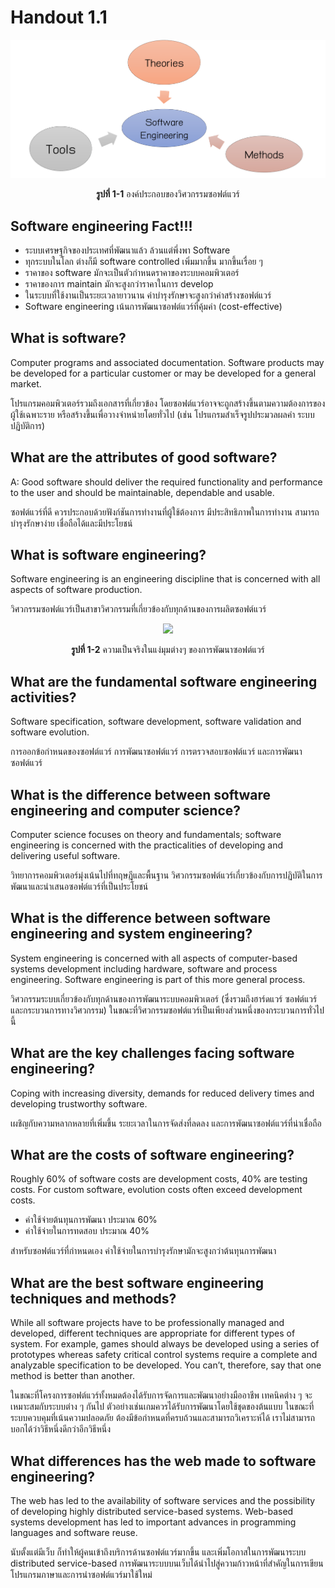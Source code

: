 # Handout 1.1

<p align="center"> <img src="./images/Picture-01.png"></p>
<p align="center"> <b>รูปที่ 1-1</b> องค์ประกอบของวิศวกรรมซอฟต์แวร์  </p>

## Software engineering   Fact!!!
* ระบบเศรษฐกิจของประเทศที่พัฒนาแล้ว ล้วนแต่พึ่งพา Software
* ทุกระบบในโลก ต่างก็มี software controlled เพิ่มมากขึ้น มากขึ้นเรื่อย ๆ
* ราคาของ software มักจะเป็นตัวกำหนดราคาของระบบคอมพิวเตอร์
* ราคาของการ maintain มักจะสูงกว่าราคาในการ develop
* ในระบบที่ใช้งานเป็นระยะเวลายาวนาน ค่าบำรุงรักษาจะสูงกว่าค่าสร้างซอฟต์แวร์
* Software engineering เน้นการพัฒนาซอฟต์แวร์ที่คุ้มค่า (cost-effective)  


## What is software?

Computer programs and associated documentation. Software products may be developed for a particular customer or may be developed for a general market.

โปรแกรมคอมพิวเตอร์รวมถึงเอกสารที่เกี่ยวข้อง โดยซอฟต์แวร์อาจจะถูกสร้างขึ้นตามความต้องการของผู้ใช้เฉพาะราย  หรือสร้างขึ้นเพื่อวางจำหน่ายโดยทั่วไป (เช่น โปรแกรมสำเร็จรูปประมวลผลคำ ระบบปฏิบัติการ)


## What are the attributes of good software?
A: Good software should deliver the required functionality and performance to the user and should be maintainable, dependable and usable.

ซอฟต์แวร์ที่ดี ควรประกอบด้วยฟังก์ชันการทำงานที่ผู้ใช้ต้องการ มีประสิทธิภาพในการทำงาน สามารถบำรุงรักษาง่าย เชื่อถือได้และมีประโยชน์

## What is software engineering?

Software engineering is an engineering discipline that is concerned with all aspects of software production.

วิศวกรรมซอฟต์แวร์เป็นสาขาวิศวกรรมที่เกี่ยวข้องกับทุกด้านของการผลิตซอฟต์แวร์

<p align="center"> <img src="https://www.pbsnow.com/wp-content/uploads/2014/11/Project-Management-Tree-Example.jpg"></p>
<p align="center"> <b>รูปที่ 1-2</b> ความเป็นจริงในแง่มุมต่างๆ ของการพัฒนาซอฟต์แวร์</p>



## What are the fundamental software engineering activities?

Software specification, software development, software validation and software evolution.

การออกข้อกำหนดของซอฟต์แวร์ การพัฒนาซอฟต์แวร์ การตรวจสอบซอฟต์แวร์ และการพัฒนาซอฟต์แวร์

## What is the difference between software engineering and computer science?
Computer science focuses on theory and fundamentals; software engineering is concerned with the practicalities of developing and delivering useful software.

วิทยาการคอมพิวเตอร์มุ่งเน้นไปที่ทฤษฎีและพื้นฐาน วิศวกรรมซอฟต์แวร์เกี่ยวข้องกับการปฏิบัติในการพัฒนาและนำเสนอซอฟต์แวร์ที่เป็นประโยชน์

## What is the difference between software engineering and system engineering?
System engineering is concerned with all aspects of computer-based systems development including hardware, software and process engineering. Software engineering is part of this more general process.

วิศวกรรมระบบเกี่ยวข้องกับทุกด้านของการพัฒนาระบบคอมพิวเตอร์ (ซึ่งรวมถึงฮาร์ดแวร์ ซอฟต์แวร์ และกระบวนการทางวิศวกรรม) ในขณะที่วิศวกรรมซอฟต์แวร์เป็นเพียงส่วนหนึ่งของกระบวนการทั่วไปนี้

## What are the key challenges facing software engineering?
Coping with increasing diversity, demands for reduced delivery times and developing trustworthy software.

เผชิญกับความหลากหลายที่เพิ่มขึ้น  ระยะเวลาในการจัดส่งที่ลดลง และการพัฒนาซอฟต์แวร์ที่น่าเชื่อถือ

## What are the costs of software engineering?

Roughly 60% of software costs are development costs, 40% are testing costs. For custom software, evolution costs often exceed development costs.

* ค่าใช้จ่ายต้นทุนการพัฒนา ประมาณ 60%  
* ค่าใช้จ่ายในการทดสอบ	  ประมาณ 40%

สำหรับซอฟต์แวร์ที่กำหนดเอง ค่าใช้จ่ายในการบำรุงรักษามักจะสูงกว่าต้นทุนการพัฒนา

## What are the best software engineering techniques and methods?
While all software projects have to be professionally managed and developed, different techniques are appropriate for different types of system. For example, games should always be developed using a series of prototypes whereas safety critical control systems require a complete and analyzable specification to be developed. You can’t, therefore, say that one method is better than another.

ในขณะที่โครงการซอฟต์แวร์ทั้งหมดต้องได้รับการจัดการและพัฒนาอย่างมืออาชีพ เทคนิคต่าง ๆ จะเหมาะสมกับระบบต่าง ๆ กันไป ตัวอย่างเช่นเกมควรได้รับการพัฒนาโดยใช้ชุดของต้นแบบ ในขณะที่ระบบควบคุมที่เน้นความปลอดภัย ต้องมีข้อกำหนดที่ครบถ้วนและสามารถวิเคราะห์ได้ เราไม่สามารถบอกได้ว่าวิธีหนึ่งดีกว่าอีกวิธีหนึ่ง

## What differences has the web made to software engineering?
The web has led to the availability of software services and the possibility of developing highly distributed service-based systems. Web-based systems development has led to important advances in programming languages and software reuse.

นับตั้งแต่มีเว็บ ก็ทำให้ผู้คนเข้าถึงบริการด้านซอฟต์แวร์มากขึ้น และเพิ่มโอกาสในการพัฒนาระบบ distributed service-based 
การพัฒนาระบบบนเว็บได้นำไปสู่ความก้าวหน้าที่สำคัญในการเขียนโปรแกรมภาษาและการนำซอฟต์แวร์มาใช้ใหม่

